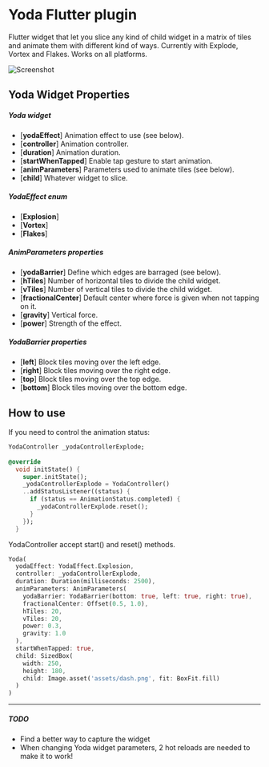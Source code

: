 # Yoda Flutter plugin

Flutter widget that let you slice any kind of child widget in a matrix of tiles and animate them with different kind of ways. Currently with Explode, Vortex and Flakes.
Works on all platforms.

![Screenshot](https://github.com/alnitak/yoda/blob/master/img/yoda.gif?raw=true "yoda Demo")

## Yoda Widget Properties

##### Yoda widget
* [**yodaEffect**] Animation effect to use (see below).
* [**controller**] Animation controller.
* [**duration**] Animation duration.
* [**startWhenTapped**] Enable tap gesture to start animation.
* [**animParameters**] Parameters used to animate tiles (see below).
* [**child**] Whatever widget to slice.

##### YodaEffect enum
* [**Explosion**]
* [**Vortex**]
* [**Flakes**]

##### AnimParameters properties
* [**yodaBarrier**] Define which edges are barraged (see below).
* [**hTiles**] Number of horizontal tiles to divide the child widget.
* [**vTiles**] Number of vertical tiles to divide the child widget.
* [**fractionalCenter**] Default center where force is given when not tapping on it.
* [**gravity**] Vertical force.
* [**power**] Strength of the effect.

##### YodaBarrier properties
* [**left**] Block tiles moving over the left edge.
* [**right**] Block tiles moving over the right edge.
* [**top**] Block tiles moving over the top edge.
* [**bottom**] Block tiles moving over the bottom edge.


## How to use

If you need to control the animation status:
```dart
YodaController _yodaControllerExplode;
  
@override
  void initState() {
    super.initState();
    _yodaControllerExplode = YodaController()
    ..addStatusListener((status) {
      if (status == AnimationStatus.completed) {
        _yodaControllerExplode.reset();
      }
    });
  }
```
YodaController accept start() and reset() methods.


```dart
Yoda(
  yodaEffect: YodaEffect.Explosion,
  controller: _yodaControllerExplode,
  duration: Duration(milliseconds: 2500),
  animParameters: AnimParameters(
    yodaBarrier: YodaBarrier(bottom: true, left: true, right: true),
    fractionalCenter: Offset(0.5, 1.0),
    hTiles: 20,
    vTiles: 20,
    power: 0.3,
    gravity: 1.0
  ),
  startWhenTapped: true,
  child: SizedBox(
    width: 250,
    height: 180,
    child: Image.asset('assets/dash.png', fit: BoxFit.fill)
  )
)
```

----
##### TODO
- Find a better way to capture the widget
- When changing Yoda widget parameters, 2 hot reloads are needed to make it to work!